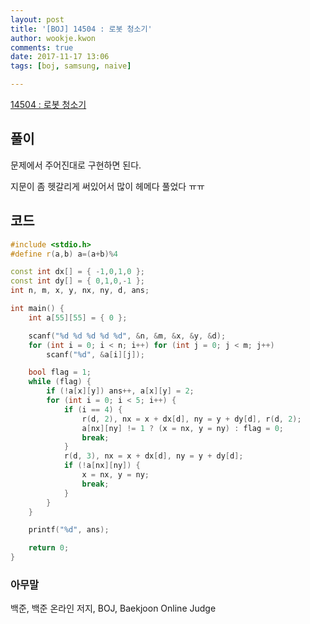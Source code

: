```yaml
---
layout: post
title: '[BOJ] 14504 : 로봇 청소기'
author: wookje.kwon
comments: true
date: 2017-11-17 13:06
tags: [boj, samsung, naive]

---
```


[14504 : 로봇 청소기](https://www.acmicpc.net/problem/14503)

## 풀이

문제에서 주어진대로 구현하면 된다.

지문이 좀 헷갈리게 써있어서 많이 헤메다 풀었다 ㅠㅠ

## 코드

```cpp
#include <stdio.h>
#define r(a,b) a=(a+b)%4

const int dx[] = { -1,0,1,0 };
const int dy[] = { 0,1,0,-1 };
int n, m, x, y, nx, ny, d, ans;

int main() {
	int a[55][55] = { 0 };

	scanf("%d %d %d %d %d", &n, &m, &x, &y, &d);
	for (int i = 0; i < n; i++) for (int j = 0; j < m; j++)
		scanf("%d", &a[i][j]);

	bool flag = 1;
	while (flag) {
		if (!a[x][y]) ans++, a[x][y] = 2;
		for (int i = 0; i < 5; i++) {
			if (i == 4) {
				r(d, 2), nx = x + dx[d], ny = y + dy[d], r(d, 2);
				a[nx][ny] != 1 ? (x = nx, y = ny) : flag = 0;
				break;
			}
			r(d, 3), nx = x + dx[d], ny = y + dy[d];
			if (!a[nx][ny]) {
				x = nx, y = ny;
				break;
			}
		}
	}

	printf("%d", ans);

	return 0;
}
```

### 아무말  
백준, 백준 온라인 저지, BOJ, Baekjoon Online Judge
